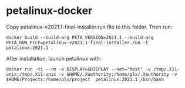 # petalinux-docker

Copy petalinux-v2021.1-final-installer.run file to this folder. Then run:

`docker build --build-arg PETA_VERSION=2021.1 --build-arg PETA_RUN_FILE=petalinux-v2021.1-final-installer.run -t petalinux:2021.1 .`

After installation, launch petalinux with:

`docker run -ti --rm -e DISPLAY=$DISPLAY --net="host" -v /tmp/.X11-unix:/tmp/.X11-unix -v $HOME/.Xauthority:/home/plx/.Xauthority -v $HOME/Projects:/home/plx/project  petalinux:2021.1 /bin/bash`
